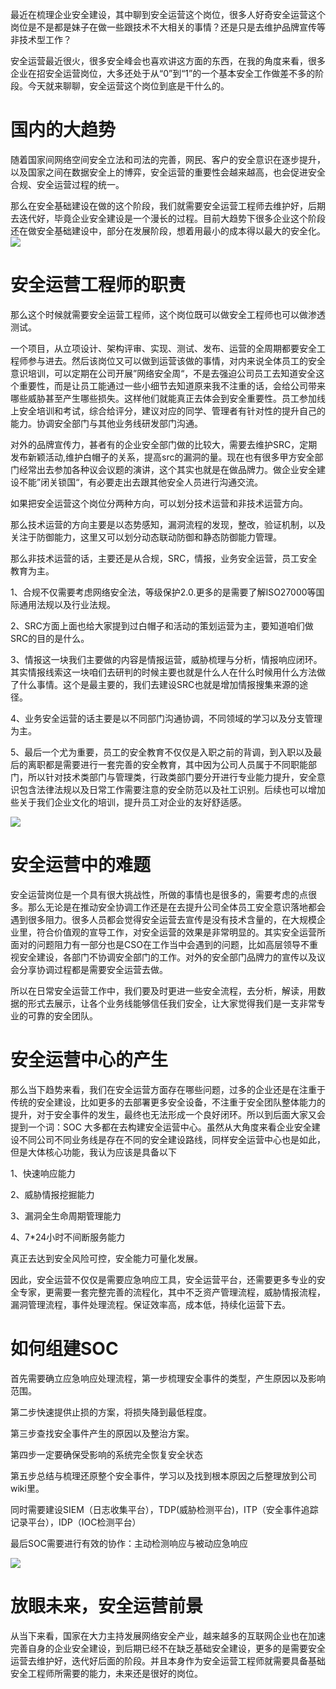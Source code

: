 最近在梳理企业安全建设，其中聊到安全运营这个岗位，很多人好奇安全运营这个岗位是不是都是妹子在做一些跟技术不大相关的事情？还是只是去维护品牌宣传等非技术型工作？

安全运营最近很火，很多安全峰会也喜欢讲这方面的东西，在我的角度来看，很多企业在招安全运营岗位，大多还处于从“0”到“1”的一个基本安全工作做差不多的阶段。今天就来聊聊，安全运营这个岗位到底是干什么的。

国内的大趋势
======

随着国家间网络空间安全立法和司法的完善，网民、客户的安全意识在逐步提升，以及国家之间在数据安全上的博弈，安全运营的重要性会越来越高，也会促进安全合规、安全运营过程的统一。

那么在安全基础建设在做的这个阶段，我们就需要安全运营工程师去维护好，后期去迭代好，毕竟企业安全建设是一个漫长的过程。目前大趋势下很多企业这个阶段还在做安全基础建设中，部分在发展阶段，想着用最小的成本得以最大的安全化。  
[![](https://shs3.b.qianxin.com/attack_forum/2021/04/attach-5cbee1cdb55d29041fb9ed40edbb818f4c57a7ca.jpg)](https://shs3.b.qianxin.com/attack_forum/2021/04/attach-5cbee1cdb55d29041fb9ed40edbb818f4c57a7ca.jpg)

安全运营工程师的职责
==========

那么这个时候就需要安全运营工程师，这个岗位既可以做安全工程师也可以做渗透测试。

一个项目，从立项设计、架构评审、实现、测试、发布、运营的全周期都要安全工程师参与进去。然后该岗位又可以做到运营该做的事情，对内来说全体员工的安全意识培训，可以定期在公司开展”网络安全周“，不是去强迫公司员工去知道安全这个重要性，而是让员工能通过一些小细节去知道原来我不注重的话，会给公司带来哪些威胁甚至产生哪些损失。这样他们就能真正去体会到安全重要性。员工参加线上安全培训和考试，综合给评分，建议对应的同学、管理者有针对性的提升自己的能力。协调安全部门与其他业务线研发部门沟通。

对外的品牌宣传力，甚者有的企业安全部门做的比较大，需要去维护SRC，定期发布新颖活动,维护白帽子的关系，提高src的漏洞的量。现在也有很多甲方安全部门经常出去参加各种议会议题的演讲，这个其实也就是在做品牌力。做企业安全建设不能”闭关锁国“，有必要走出去跟其他安全人员进行沟通交流。

如果把安全运营这个岗位分两种方向，可以划分技术运营和非技术运营方向。

那么技术运营的方向主要是以态势感知，漏洞流程的发现，整改，验证机制，以及关注于防御能力，这里又可以划分动态联动防御和静态防御能力管理。

那么非技术运营的话，主要还是从合规，SRC，情报，业务安全运营，员工安全教育为主。

1、合规不仅需要考虑网络安全法，等级保护2.0.更多的是需要了解ISO27000等国际通用法规以及行业法规。

2、SRC方面上面也给大家提到过白帽子和活动的策划运营为主，要知道咱们做SRC的目的是什么。

3、情报这一块我们主要做的内容是情报运营，威胁梳理与分析，情报响应闭环。其实情报线索这一块咱们去研判的时候主要也就是什么人在什么时候用什么方法做了什么事情。这个是最主要的，我们去建设SRC也就是增加情报搜集来源的途径。

4、业务安全运营的话主要是以不同部门沟通协调，不同领域的学习以及分支管理为主。

5、最后一个尤为重要，员工的安全教育不仅仅是入职之前的背调，到入职以及最后的离职都是需要进行一套完善的安全教育，其中因为公司人员属于不同职能部门，所以针对技术类部门与管理类，行政类部门要分开进行专业能力提升，安全意识包含法律法规以及日常工作需要注意的安全防范以及社工识别。后续也可以增加些关于我们企业文化的培训，提升员工对企业的友好舒适感。

[![](https://shs3.b.qianxin.com/attack_forum/2021/04/attach-865ac18fb08de6051304259ae7ae4e786fc5920b.jpg)](https://shs3.b.qianxin.com/attack_forum/2021/04/attach-865ac18fb08de6051304259ae7ae4e786fc5920b.jpg)

安全运营中的难题
========

安全运营岗位是一个具有很大挑战性，所做的事情也是很多的，需要考虑的点很多。那么无论是在推动安全协调工作还是在去提升公司全体员工安全意识落地都会遇到很多阻力。很多人员都会觉得安全运营去宣传是没有技术含量的，在大规模企业里，符合价值观的宣导工作，对安全运营的效果是非常明显的。其实安全运营所面对的问题阻力有一部分也是CSO在工作当中会遇到的问题，比如高层领导不重视安全建设，各部门不协调安全部门的工作。对外的安全部门品牌力的宣传以及议会分享协调过程都是需要安全运营去做。

所以在日常安全运营工作中，我们要及时更进一些安全流程，去分析，解读，用数据的形式去展示，让各个业务线能够信任我们安全，让大家觉得我们是一支非常专业的可靠的安全团队。

安全运营中心的产生
=========

那么当下趋势来看，我们在安全运营方面存在哪些问题，过多的企业还是在注重于传统的安全建设，比如更多的去部署更多安全设备，不注重于安全团队整体能力的提升，对于安全事件的发生，最终也无法形成一个良好闭环。所以到后面大家又会提到一个词：SOC 大多都在去构建安全运营中心。虽然从大角度来看企业安全建设不同公司不同业务线是存在不同的安全建设路线，同样安全运营中心也是如此，但是大体核心功能，我认为应该是具备以下

1、快速响应能力

2、威胁情报挖掘能力

3、漏洞全生命周期管理能力

4、7\*24小时不间断服务能力

真正去达到安全风险可控，安全能力可量化发展。

因此，安全运营不仅仅是需要应急响应工具，安全运营平台，还需要更多专业的安全专家，更需要一套完整完善的流程化，其中不乏资产管理流程，威胁情报流程，漏洞管理流程，事件处理流程。保证效率高，成本低，持续化运营下去。

如何组建SOC
=======

首先需要确立应急响应处理流程，第一步梳理安全事件的类型，产生原因以及影响范围。

第二步快速提供止损的方案，将损失降到最低程度。

第三步查找安全事件产生的原因以及整治方案。

第四步一定要确保受影响的系统完全恢复安全状态

第五步总结与梳理还原整个安全事件，学习以及找到根本原因之后整理放到公司wiki里。

同时需要建设SIEM（日志收集平台），TDP(威胁检测平台)，ITP（安全事件追踪记录平台），IDP（IOC检测平台）

最后SOC需要进行有效的协作：主动检测响应与被动应急响应

[![](https://shs3.b.qianxin.com/attack_forum/2021/04/attach-7559da62a4cb2f73c0a06f22185af50e3ac89a00.jpg)](https://shs3.b.qianxin.com/attack_forum/2021/04/attach-7559da62a4cb2f73c0a06f22185af50e3ac89a00.jpg)

放眼未来，安全运营前景
===========

从当下来看，国家在大力主持发展网络安全产业，越来越多的互联网企业也在加速完善自身的企业安全建设，到后期已经不在缺乏基础安全建设，更多的是需要安全运营去维护好，迭代好后面的阶段。并且本身作为安全运营工程师就需要具备基础安全工程师所需要的能力，未来还是很好的岗位。